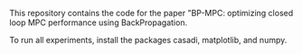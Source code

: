 This repository contains the code for the paper "BP-MPC: optimizing closed loop MPC performance using BackPropagation.

To run all experiments, install the packages casadi, matplotlib, and numpy.

